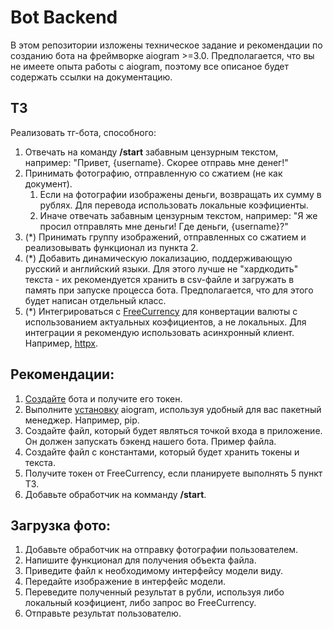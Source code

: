 # Bot Backend
В этом репозитории изложены техническое задание и рекомендации по созданию бота на фреймворке aiogram >=3.0.
Предполагается, что вы не имеете опыта работы с aiogram, поэтому все описаное 
будет содержать ссылки на документацию.


## ТЗ
Реализовать тг-бота, способного:
1. Отвечать на команду **/start** забавным цензурным текстом, например: "Привет, {username}. Скорее отправь мне денег!"
2. Принимать фотографию, отправленную со сжатием (не как документ).
   1. Если на фотографии изображены деньги, возвращать их сумму в рублях. Для перевода использовать локальные коэфициенты.
   2. Иначе отвечать забавным цензурным текстом, например: "Я же просил отправлять мне деньги! Где деньги, {username}?"
3. (*) Принимать группу изображений, отправленных со сжатием и реализовывать функционал из пункта 2.
4. (*) Добавить динамическую локализацию, поддерживающую русский и английский языки.
Для этого лучше не "хардкодить" текста - их рекомендуется хранить в csv-файле и загружать 
в память при запуске процесса бота. Предполагается, что для этого будет написан отдельный класс.
5. (*) Интегрироваться c [FreeCurrency](https://freecurrencyapi.com/docs/#official-libraries) 
для конвертации валюты с использованием актуальных коэфициентов, а не локальных.
Для интеграции я рекомендую использовать асинхронный клиент. 
Например, [httpx](https://www.python-httpx.org/async/).

## Рекомендации:
1. [Создайте](https://core.telegram.org/bots/tutorial#obtain-your-bot-token) бота и 
получите его токен.
2. Выполните [установку](https://docs.aiogram.dev/en/latest/install.html) aiogram, 
используя удобный для вас пакетный менеджер. Например, pip.
3. Создайте файл, который будет являться точкой входа в приложение.
Он должен запускать бэкенд нашего бота. Пример файла.
4. Создайте файл с константами, который будет хранить токены и текста.
5. Получите токен от FreeCurrency, если планируете выполнять 5 пункт ТЗ.
6. Добавьте обработчик на комманду **/start**.

## Загрузка фото:
1. Добавьте обработчик на отправку фотографии пользователем.
2. Напишите функционал для получения объекта файла.
3. Приведите файл к необходимому интерфейсу модели виду.
4. Передайте изображение в интерфейс модели.
5. Переведите полученный результат в рубли, 
используя либо локальный коэфициент, либо запрос во FreeCurrency.
6. Отправьте результат пользователю.



